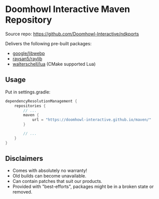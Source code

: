 # Doomhowl Interactive Maven Repository

Source repo: https://github.com/Doomhowl-Interactive/ndkports

Delivers the following pre-built packages:
- [google/libwebp](https://chromium.googlesource.com/webm/libwebp)
- [raysan5/raylib](https://github.com/raysan5/raylib)
- [walterschell/lua](https://github.com/walterschell/Lua) (CMake supported Lua)

## Usage

Put in settings.gradle:
```gradle
dependencyResolutionManagement {
    repositories {
        // ...
        maven {
            url = "https://doomhowl-interactive.github.io/maven/"
        }

        // ... 
    }
}
```

## Disclaimers

- Comes with absolutely no warranty!
- Old builds can become unavailable.
- Can contain patches that suit our products.
- Provided with "best-efforts", packages might be in a broken state or removed.

